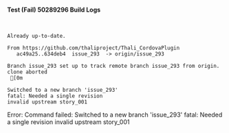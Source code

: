 #### Test (Fail) 50289296 Build Logs


```


```

```
Already up-to-date.

From https://github.com/thaliproject/Thali_CordovaPlugin
   ac49a25..634deb4  issue_293  -> origin/issue_293

```

```
Branch issue_293 set up to track remote branch issue_293 from origin.
clone aborted
 [0m

Switched to a new branch 'issue_293'
fatal: Needed a single revision
invalid upstream story_001

```

Error: Command failed: Switched to a new branch 'issue_293'
fatal: Needed a single revision
invalid upstream story_001
